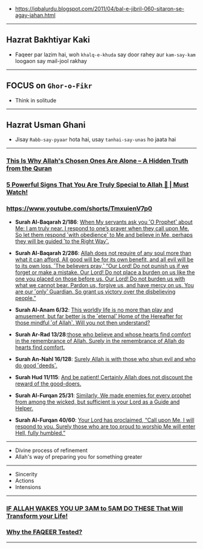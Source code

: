 * https://iqbalurdu.blogspot.com/2011/04/bal-e-jibril-060-sitaron-se-agay-jahan.html

***

## Hazrat Bakhtiyar Kaki
* Faqeer par lazim hai, woh `khalq-e-khuda` say door rahey aur `kam-say-kam` loogaon say mail-jool rakhay

*** 

## FOCUS on `Ghor-o-Fikr`
* Think in solitude

***

## Hazrat Usman Ghani
* Jisay `Rabb-say-pyaar` hota hai, usay `tanhai-say-unas` ho jaata hai

***

### [This Is Why Allah's Chosen Ones Are Alone – A Hidden Truth from the Quran](https://www.youtube.com/watch?v=0dDFM77e0e4)
### [5 Powerful Signs That You Are Truly Special to Allah 💖 | Must Watch!](https://www.youtube.com/watch?v=dnvJpVFJiCI)
### https://www.youtube.com/shorts/TmxuienV7p0

* __Surah Al-Baqarah 2/186__: [When My servants ask you ˹O Prophet˺ about Me: I am truly near. I respond to one’s prayer when they call upon Me. So let them respond ˹with obedience˺ to Me and believe in Me, perhaps they will be guided ˹to the Right Way˺.](https://quran.com/2/186)

* __Surah Al-Baqarah 2/286__: [Allah does not require of any soul more than what it can afford. All good will be for its own benefit, and all evil will be to its own loss. ˹The believers pray,˺ “Our Lord! Do not punish us if we forget or make a mistake. Our Lord! Do not place a burden on us like the one you placed on those before us. Our Lord! Do not burden us with what we cannot bear. Pardon us, forgive us, and have mercy on us. You are our ˹only˺ Guardian. So grant us victory over the disbelieving people.”](https://quran.com/2/286)
  
* __Surah Al-Anam 6/32__: [This worldly life is no more than play and amusement, but far better is the ˹eternal˺ Home of the Hereafter for those mindful ˹of Allah˺. Will you not then understand?](https://quran.com/6/32)

* __Surah Ar-Rad 13/28__:[those who believe and whose hearts find comfort in the remembrance of Allah. Surely in the remembrance of Allah do hearts find comfort.](https://quran.com/13/28)

* __Surah An-Nahl 16/128__: [Surely Allah is with those who shun evil and who do good ˹deeds˺.
](https://quran.com/16/128)

* __Surah Hud 11/115__: [And be patient! Certainly Allah does not discount the reward of the good-doers.](https://quran.com/11/115)

* __Surah Al-Furqan 25/31__: [Similarly, We made enemies for every prophet from among the wicked, but sufficient is your Lord as a Guide and Helper.](https://quran.com/25/31)

* __Surah Al-Furqan 40/60__: [Your Lord has proclaimed, “Call upon Me, I will respond to you. Surely those who are too proud to worship Me will enter Hell, fully humbled.”](https://quran.com/40/60)
  
***

* Divine process of refinement
* Allah's way of preparing you for something greater

***

* Sincerity
* Actions
* Intensions

***

### [IF ALLAH WAKES YOU UP 3AM to 5AM DO THESE That Will Transform your Life!](https://www.youtube.com/watch?v=xHwgM7WQrNg)

### [Why the FAQEER Tested?](https://www.youtube.com/shorts/AOZQugSF9xw)

***
